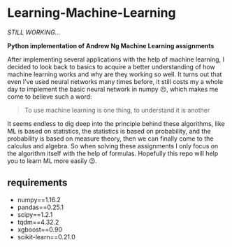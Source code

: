 # Learning-Machine-Learning

*STILL WORKING…*

**Python implementation of Andrew Ng Machine Learning assignments**

After implementing several applications with the help of machine learning, I decided to look back to basics to acquire a better understanding of how machine learning works and why are they working so well. It turns out that even I’ve used neural networks many times before, it still costs my a whole day to implement the basic neural network in numpy ☹️, which makes me come to believe such a word:

> To use machine learning is one thing, to understand it is another

It seems endless to dig deep into the principle behind these algorithms, like ML is based on statistics, the statistics is based on probability, and the probability is based on measure theory, then we can finally come to the calculus and algebra. So when solving these assignments I only focus on the algorithm itself with the help of formulas. Hopefully this repo will help you to learn ML more easily 😉.

## requirements

- numpy==1.16.2
- pandas==0.25.1
- scipy==1.2.1
- tqdm==4.32.2
- xgboost==0.90
- scikit-learn==0.21.0

